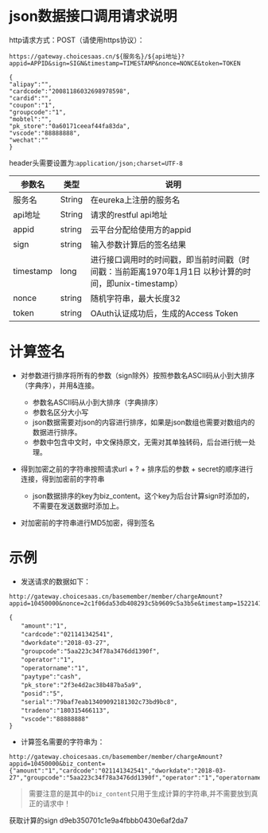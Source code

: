 # json数据接口调用请求说明

http请求方式：POST（请使用https协议）：

`https://gateway.choicesaas.cn/${服务名}/${api地址}?appid=APPID&sign=SIGN&timestamp=TIMESTAMP&nonce=NONCE&token=TOKEN`

```
{
"alipay":"",
"cardcode":"20081186032698978598",
"cardid":"",
"coupon":"1",
"groupcode":"1",
"mobtel":"",
"pk_store":"0a60171ceeaf44fa83da",
"vscode":"88888888",
"wechat":""
}
```

header头需要设置为:`application/json;charset=UTF-8`

参数名|类型|说明
---|---|---
服务名|String|在eureka上注册的服务名
api地址|String|请求的restful api地址
appid	|string|	云平台分配给使用方的appid
sign	|string	|输入参数计算后的签名结果
timestamp|	long|	进行接口调用时的时间戳，即当前时间戳（时间戳：当前距离1970年1月1日 以秒计算的时间，即unix-timestamp）
nonce	|string	|随机字符串，最大长度32
token	|string	|OAuth认证成功后，生成的Access Token

# 计算签名

- 对参数进行排序将所有的参数（sign除外）按照参数名ASCII码从小到大排序（字典序），并用&连接。
    -	参数名ASCII码从小到大排序（字典排序）
    -	参数名区分大小写
    - json数据需要对json的内容进行排序，如果是json数组也需要对数组内的数据进行排序。
    - 参数中包含中文时，中文保持原文，无需对其单独转码，后台进行统一处理。
    
- 得到加密之前的字符串按照请求url + ? + 排序后的参数 + secret的顺序进行连接，得到加密前的字符串
    - json数据排序的key为biz_content。这个key为后台计算sign时添加的，不需要在发送数据时添加上。
    
- 对加密前的字符串进行MD5加密，得到签名

# 示例

- 发送请求的数据如下：

```
http://gateway.choicesaas.cn/basemember/member/chargeAmount?appid=10450000&nonce=2c1f06da53db408293c5b9609c5a3b5e&timestamp=1522141637&token=697d1ed4aa874e2087e3fe44c4dac2ae&sign=fc9359a0812a2dafe39fb2e8f54963111
```

```
{
　　"amount":"1",
　　"cardcode":"021141342541",
　　"dworkdate":"2018-03-27",
　　"groupcode":"5aa223c34f78a3476dd1390f",
　　"operator":"1",
　　"operatorname":"1",
　　"paytype":"cash",
　　"pk_store":"2f3e4d2ac38b487ba5a9",
　　"posid":"5",
　　"serial":"79baf7eab13409092181302c73bd9bc8",
　　"tradeno":"180315466113",
　　"vscode":"88888888"
}
```
- 计算签名需要的字符串为：

```
http://gateway.choicesaas.cn/basemember/member/chargeAmount?appid=10450000&biz_content={"amount":"1","cardcode":"021141342541","dworkdate":"2018-03-27","groupcode":"5aa223c34f78a3476dd1390f","operator":"1","operatorname":"1","paytype":"cash","pk_store":"2f3e4d2ac38b487ba5a9","posid":"5","serial":"79baf7eab13409092181302c73bd9bc8","tradeno":"180315466113","vscode":"88888888"}&nonce=2c1f06da53db408293c5b9609c5a3b5e&timestamp=1522141637&token=697d1ed4aa874e2087e3fe44c4dac2ae&secret=965a2ce1bdbff5a1f44b63d1b28d22b4

```
> 需要注意的是其中的`biz_content`只用于生成计算的字符串,并不需要放到真正的请求中！

获取计算的sign d9eb350701c1e9a4fbbb0430e6af2da7
